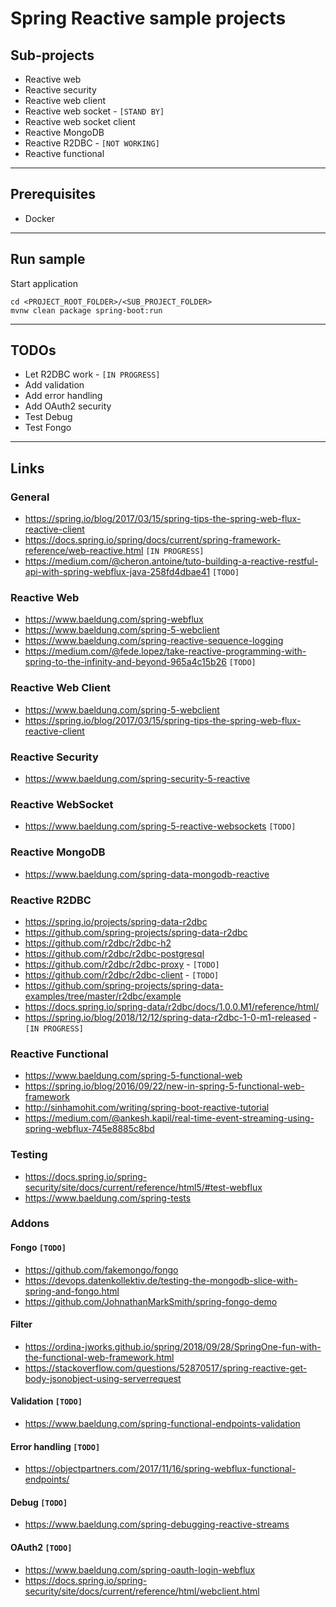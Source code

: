 
# Spring Reactive sample projects

## Sub-projects

* Reactive web
* Reactive security
* Reactive web client
* Reactive web socket - `[STAND BY]`
* Reactive web socket client
* Reactive MongoDB
* Reactive R2DBC - `[NOT WORKING]`
* Reactive functional

---

## Prerequisites

* Docker

---

## Run sample

Start application
```
cd <PROJECT_ROOT_FOLDER>/<SUB_PROJECT_FOLDER>
mvnw clean package spring-boot:run
```

---

## TODOs

* Let R2DBC work - `[IN PROGRESS]`
* Add validation
* Add error handling
* Add OAuth2 security
* Test Debug
* Test Fongo

---

## Links

### General

* https://spring.io/blog/2017/03/15/spring-tips-the-spring-web-flux-reactive-client
* https://docs.spring.io/spring/docs/current/spring-framework-reference/web-reactive.html `[IN PROGRESS]`
* https://medium.com/@cheron.antoine/tuto-building-a-reactive-restful-api-with-spring-webflux-java-258fd4dbae41 `[TODO]`

### Reactive Web

* https://www.baeldung.com/spring-webflux
* https://www.baeldung.com/spring-5-webclient
* https://www.baeldung.com/spring-reactive-sequence-logging
* https://medium.com/@fede.lopez/take-reactive-programming-with-spring-to-the-infinity-and-beyond-965a4c15b26 `[TODO]`

### Reactive Web Client

* https://www.baeldung.com/spring-5-webclient
* https://spring.io/blog/2017/03/15/spring-tips-the-spring-web-flux-reactive-client

### Reactive Security

* https://www.baeldung.com/spring-security-5-reactive

### Reactive WebSocket

* https://www.baeldung.com/spring-5-reactive-websockets `[TODO]`

### Reactive MongoDB

* https://www.baeldung.com/spring-data-mongodb-reactive

### Reactive R2DBC

* https://spring.io/projects/spring-data-r2dbc
* https://github.com/spring-projects/spring-data-r2dbc
* https://github.com/r2dbc/r2dbc-h2
* https://github.com/r2dbc/r2dbc-postgresql
* https://github.com/r2dbc/r2dbc-proxy - `[TODO]`
* https://github.com/r2dbc/r2dbc-client - `[TODO]`
* https://github.com/spring-projects/spring-data-examples/tree/master/r2dbc/example
* https://docs.spring.io/spring-data/r2dbc/docs/1.0.0.M1/reference/html/
* https://spring.io/blog/2018/12/12/spring-data-r2dbc-1-0-m1-released - `[IN PROGRESS]`

### Reactive Functional

* https://www.baeldung.com/spring-5-functional-web
* https://spring.io/blog/2016/09/22/new-in-spring-5-functional-web-framework
* http://sinhamohit.com/writing/spring-boot-reactive-tutorial
* https://medium.com/@ankesh.kapil/real-time-event-streaming-using-spring-webflux-745e8885c8bd

### Testing

* https://docs.spring.io/spring-security/site/docs/current/reference/html5/#test-webflux
* https://www.baeldung.com/spring-tests

### Addons

#### Fongo `[TODO]`

* https://github.com/fakemongo/fongo
* https://devops.datenkollektiv.de/testing-the-mongodb-slice-with-spring-and-fongo.html
* https://github.com/JohnathanMarkSmith/spring-fongo-demo

#### Filter

* https://ordina-jworks.github.io/spring/2018/09/28/SpringOne-fun-with-the-functional-web-framework.html
* https://stackoverflow.com/questions/52870517/spring-reactive-get-body-jsonobject-using-serverrequest

#### Validation `[TODO]`

* https://www.baeldung.com/spring-functional-endpoints-validation

#### Error handling `[TODO]`

* https://objectpartners.com/2017/11/16/spring-webflux-functional-endpoints/

#### Debug `[TODO]`

* https://www.baeldung.com/spring-debugging-reactive-streams

#### OAuth2 `[TODO]`

* https://www.baeldung.com/spring-oauth-login-webflux
* https://docs.spring.io/spring-security/site/docs/current/reference/html/webclient.html
